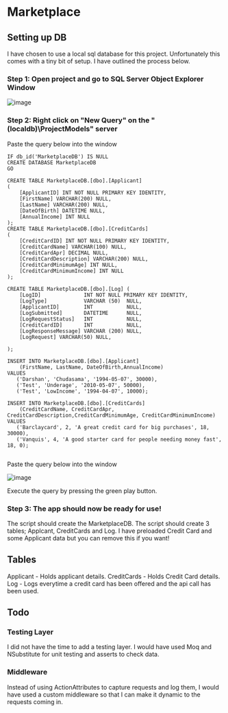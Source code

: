 # Marketplace

## Setting up DB

I have chosen to use a local sql database for this project. Unfortunately this comes with a tiny bit of setup. I have outlined the process below. 

### Step 1: Open project and go to SQL Server Object Explorer Window

![image](https://user-images.githubusercontent.com/61197838/157852015-db6ab1e6-d73c-4bb2-ae67-84ed9797ed55.png)

### Step 2: Right click on "New Query" on the "(localdb)\ProjectModels" server

Paste the query below into the window

```
IF db_id('MarketplaceDB') IS NULL 
CREATE DATABASE MarketplaceDB
GO

CREATE TABLE MarketplaceDB.[dbo].[Applicant]
(
	[ApplicantID] INT NOT NULL PRIMARY KEY IDENTITY, 
    [FirstName] VARCHAR(200) NULL, 
    [LastName] VARCHAR(200) NULL, 
    [DateOfBirth] DATETIME NULL, 
    [AnnualIncome] INT NULL
);
CREATE TABLE MarketplaceDB.[dbo].[CreditCards]
(
	[CreditCardID] INT NOT NULL PRIMARY KEY IDENTITY, 
    [CreditCardName] VARCHAR(100) NULL, 
    [CreditCardApr] DECIMAL NULL, 
    [CreditCardDescription] VARCHAR(200) NULL, 
    [CreditCardMinimumAge] INT NULL, 
    [CreditCardMinimumIncome] INT NULL
);

CREATE TABLE MarketplaceDB.[dbo].[Log] (
    [LogID]              INT NOT NULL PRIMARY KEY IDENTITY, 
    [LogType]            VARCHAR (50)  NULL,
    [ApplicantID]        INT           NULL,
    [LogSubmitted]       DATETIME      NULL,
    [LogRequestStatus]   INT           NULL,
    [CreditCardID]       INT           NULL,
    [LogResponseMessage] VARCHAR (200) NULL,
    [LogRequest] VARCHAR(50) NULL, 
 
);

INSERT INTO MarketplaceDB.[dbo].[Applicant]
    (FirstName, LastName, DateOfBirth,AnnualIncome)
VALUES 
   ('Darshan', 'Chudasama', '1994-05-07', 30000),
   ('Test', 'Underage', '2010-05-07', 50000),
   ('Test', 'LowIncome', '1994-04-07', 10000);

INSERT INTO MarketplaceDB.[dbo].[CreditCards]
    (CreditCardName, CreditCardApr, CreditCardDescription,CreditCardMinimumAge, CreditCardMinimumIncome)
VALUES 
   ('Barclaycard', 2, 'A great credit card for big purchases', 18, 30000),
   ('Vanquis', 4, 'A good starter card for people needing money fast', 18, 0);


```
Paste the query below into the window

![image](https://user-images.githubusercontent.com/61197838/157853345-363070ea-10d4-4457-bf01-6cf9d04bf7a2.png)

Execute the query by pressing the green play button. 

### Step 3: The app should now be ready for use!
The script should create the MarketplaceDB. 
The script should create 3 tables; Applcant, CreditCards and Log. 
I have preloaded Credit Card and some Applicant data but you can remove this if you want!

## Tables
Applicant - Holds applicant details.
CreditCards - Holds Credit Card details.
Log - Logs everytime a credit card has been offered and the api call has been used. 

## Todo
### Testing Layer
I did not have the time to add a testing layer. I would have used Moq and NSubstitute for unit testing and asserts to check data. 

### Middleware
Instead of using ActionAttributes to capture requests and log them, I would have used a custom middleware so that I can make it dynamic to the requests coming in. 

